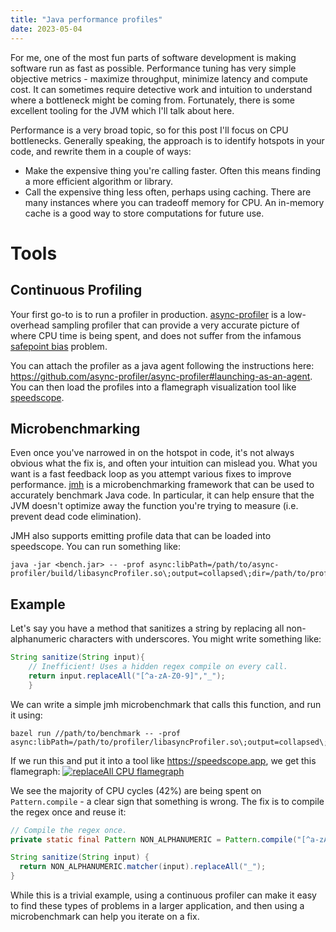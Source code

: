 ```yaml
---
title: "Java performance profiles"
date: 2023-05-04
---
```

For me, one of the most fun parts of software development is making software run as fast as
possible. Performance tuning has very simple objective metrics - maximize throughput, minimize
latency and compute cost. It can sometimes require detective work and intuition to understand where
a bottleneck might be coming from. Fortunately, there is some excellent tooling for the JVM which
I'll talk about here.

Performance is a very broad topic, so for this post I'll focus on CPU bottlenecks. Generally
speaking, the approach is to identify hotspots in your code, and rewrite them in a couple of ways:

* Make the expensive thing you're calling faster. Often this means finding a more efficient
  algorithm or library.
* Call the expensive thing less often, perhaps using caching. There are many instances where you can
  tradeoff memory for CPU. An in-memory cache is a good way to store computations for future use.

# Tools

## Continuous Profiling

Your first go-to is to run a profiler in
production. [async-profiler](https://github.com/async-profiler/async-profiler) is a low-overhead
sampling profiler that can provide a very accurate picture of where CPU time is being spent, and
does not suffer from the
infamous [safepoint bias](http://psy-lob-saw.blogspot.com/2016/02/why-most-sampling-java-profilers-are.html)
problem.

You can attach the profiler as a java agent following the instructions
here: https://github.com/async-profiler/async-profiler#launching-as-an-agent. You can then load the
profiles into a flamegraph visualization tool like [speedscope](https://www.speedscope.app).

## Microbenchmarking

Even once you've narrowed in on the hotspot in code, it's not always obvious what the fix is, and
often your intuition can mislead you. What you want is a fast feedback loop as you attempt various
fixes to improve performance. [jmh](https://github.com/openjdk/jmh) is a microbenchmarking framework
that can be used to accurately benchmark Java code. In particular, it can help ensure that the JVM
doesn't optimize away the function you're trying to measure (i.e. prevent dead code elimination).

JMH also supports emitting profile data that can be loaded into speedscope. You can run something
like:

```shell
java -jar <bench.jar> -- -prof async:libPath=/path/to/async-profiler/build/libasyncProfiler.so\;output=collapsed\;dir=/path/to/profiles/
```

## Example

Let's say you have a method that sanitizes a string by replacing all non-alphanumeric characters
with underscores. You might write something like:

```java
String sanitize(String input){
    // Inefficient! Uses a hidden regex compile on every call.
    return input.replaceAll("[^a-zA-Z0-9]","_");
    }
```

We can write a simple jmh microbenchmark that calls this function, and run it using:

```shell
bazel run //path/to/benchmark -- -prof async:libPath=/path/to/profiler/libasyncProfiler.so\;output=collapsed\;dir=$PWD/profiles/
```

If we run this and put it into a tool like https://speedscope.app, we get this flamegraph:
[![replaceAll CPU flamegraph](/profiling/replaceAll-cpu-profile.png "CPU flamegraph")](/profiling/replaceAll-cpu-profile.png)

We see the majority of CPU cycles (42%) are being spent on `Pattern.compile` - a clear sign that
something is wrong. The fix is to compile the regex once and reuse it:

```java
// Compile the regex once.
private static final Pattern NON_ALPHANUMERIC = Pattern.compile("[^a-zA-Z0-9]");

String sanitize(String input) {
  return NON_ALPHANUMERIC.matcher(input).replaceAll("_");
}
```

While this is a trivial example, using a continuous profiler can make it easy to find these types of problems in a larger application, and then using a microbenchmark can help you iterate on a fix. 
